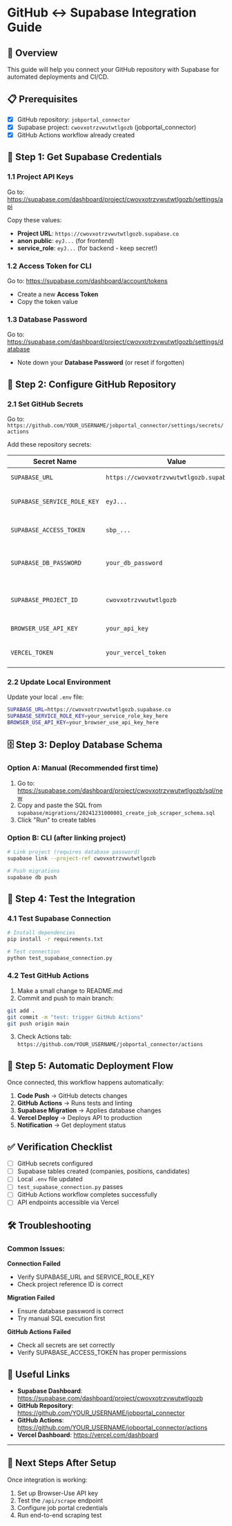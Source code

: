 # GitHub ↔ Supabase Integration Guide

## 🎯 Overview
This guide will help you connect your GitHub repository with Supabase for automated deployments and CI/CD.

## 📋 Prerequisites
- [x] GitHub repository: `jobportal_connector` 
- [x] Supabase project: `cwovxotrzvwutwtlgozb` (jobportal_connector)
- [x] GitHub Actions workflow already created

## 🔑 Step 1: Get Supabase Credentials

### 1.1 Project API Keys
Go to: https://supabase.com/dashboard/project/cwovxotrzvwutwtlgozb/settings/api

Copy these values:
- **Project URL**: `https://cwovxotrzvwutwtlgozb.supabase.co`
- **anon public**: `eyJ...` (for frontend)
- **service_role**: `eyJ...` (for backend - keep secret!)

### 1.2 Access Token for CLI
Go to: https://supabase.com/dashboard/account/tokens
- Create a new **Access Token**
- Copy the token value

### 1.3 Database Password
Go to: https://supabase.com/dashboard/project/cwovxotrzvwutwtlgozb/settings/database
- Note down your **Database Password** (or reset if forgotten)

## 🔧 Step 2: Configure GitHub Repository

### 2.1 Set GitHub Secrets
Go to: `https://github.com/YOUR_USERNAME/jobportal_connector/settings/secrets/actions`

Add these repository secrets:

| Secret Name | Value | Description |
|-------------|--------|-------------|
| `SUPABASE_URL` | `https://cwovxotrzvwutwtlgozb.supabase.co` | Your project URL |
| `SUPABASE_SERVICE_ROLE_KEY` | `eyJ...` | Service role key from Step 1.1 |
| `SUPABASE_ACCESS_TOKEN` | `sbp_...` | Access token from Step 1.2 |
| `SUPABASE_DB_PASSWORD` | `your_db_password` | Database password from Step 1.3 |
| `SUPABASE_PROJECT_ID` | `cwovxotrzvwutwtlgozb` | Your project reference ID |
| `BROWSER_USE_API_KEY` | `your_api_key` | Browser-Use API key |
| `VERCEL_TOKEN` | `your_vercel_token` | Vercel deployment token |

### 2.2 Update Local Environment
Update your local `.env` file:

```bash
SUPABASE_URL=https://cwovxotrzvwutwtlgozb.supabase.co
SUPABASE_SERVICE_ROLE_KEY=your_service_role_key_here
BROWSER_USE_API_KEY=your_browser_use_api_key_here
```

## 🗄️ Step 3: Deploy Database Schema

### Option A: Manual (Recommended first time)
1. Go to: https://supabase.com/dashboard/project/cwovxotrzvwutwtlgozb/sql/new
2. Copy and paste the SQL from `supabase/migrations/20241231000001_create_job_scraper_schema.sql`
3. Click "Run" to create tables

### Option B: CLI (after linking project)
```bash
# Link project (requires database password)
supabase link --project-ref cwovxotrzvwutwtlgozb

# Push migrations
supabase db push
```

## 🚀 Step 4: Test the Integration

### 4.1 Test Supabase Connection
```bash
# Install dependencies
pip install -r requirements.txt

# Test connection
python test_supabase_connection.py
```

### 4.2 Test GitHub Actions
1. Make a small change to README.md
2. Commit and push to main branch:
```bash
git add .
git commit -m "test: trigger GitHub Actions"
git push origin main
```
3. Check Actions tab: `https://github.com/YOUR_USERNAME/jobportal_connector/actions`

## 🔄 Step 5: Automatic Deployment Flow

Once connected, this workflow happens automatically:

1. **Code Push** → GitHub detects changes
2. **GitHub Actions** → Runs tests and linting
3. **Supabase Migration** → Applies database changes
4. **Vercel Deploy** → Deploys API to production
5. **Notification** → Get deployment status

## ✅ Verification Checklist

- [ ] GitHub secrets configured
- [ ] Supabase tables created (companies, positions, candidates)
- [ ] Local `.env` file updated
- [ ] `test_supabase_connection.py` passes
- [ ] GitHub Actions workflow completes successfully
- [ ] API endpoints accessible via Vercel

## 🛠️ Troubleshooting

### Common Issues:

**Connection Failed**
- Verify SUPABASE_URL and SERVICE_ROLE_KEY
- Check project reference ID is correct

**Migration Failed**
- Ensure database password is correct
- Try manual SQL execution first

**GitHub Actions Failed**
- Check all secrets are set correctly
- Verify SUPABASE_ACCESS_TOKEN has proper permissions

## 🔗 Useful Links

- **Supabase Dashboard**: https://supabase.com/dashboard/project/cwovxotrzvwutwtlgozb
- **GitHub Repository**: https://github.com/YOUR_USERNAME/jobportal_connector
- **GitHub Actions**: https://github.com/YOUR_USERNAME/jobportal_connector/actions
- **Vercel Dashboard**: https://vercel.com/dashboard

---

## 🎉 Next Steps After Setup

Once integration is working:
1. Set up Browser-Use API key
2. Test the `/api/scrape` endpoint
3. Configure job portal credentials
4. Run end-to-end scraping test 